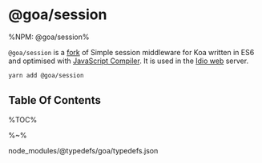 # @goa/session

%NPM: @goa/session%

`@goa/session` is a [fork](https://github.com/koajs/session) of Simple session middleware for Koa written in ES6 and optimised with [JavaScript Compiler](https://compiler.page). It is used in the [Idio web](https://github.com/idiocc/idio) server.

```sh
yarn add @goa/session
```

## Table Of Contents

%TOC%

%~%

<include-typedefs>
  node_modules/@typedefs/goa/typedefs.json
</include-typedefs>